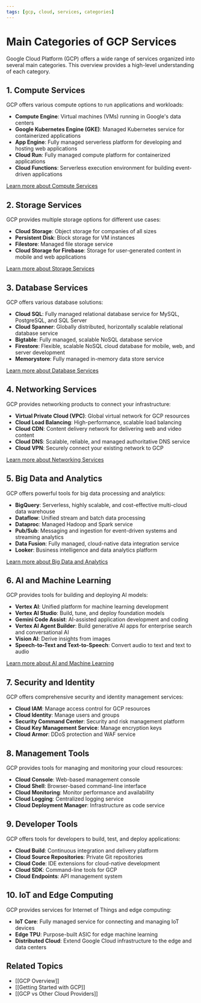 ```yaml
---
tags: [gcp, cloud, services, categories]
---
```


# Main Categories of GCP Services

Google Cloud Platform (GCP) offers a wide range of services organized into several main categories. This overview provides a high-level understanding of each category.

## 1. Compute Services

GCP offers various compute options to run applications and workloads:

- **Compute Engine**: Virtual machines (VMs) running in Google's data centers
- **Google Kubernetes Engine (GKE)**: Managed Kubernetes service for containerized applications
- **App Engine**: Fully managed serverless platform for developing and hosting web applications
- **Cloud Run**: Fully managed compute platform for containerized applications
- **Cloud Functions**: Serverless execution environment for building event-driven applications

[Learn more about Compute Services](GCP%20Compute%20Services/GCP%20Compute%20Services.md)

## 2. Storage Services

GCP provides multiple storage options for different use cases:

- **Cloud Storage**: Object storage for companies of all sizes
- **Persistent Disk**: Block storage for VM instances
- **Filestore**: Managed file storage service
- **Cloud Storage for Firebase**: Storage for user-generated content in mobile and web applications

[Learn more about Storage Services](GCP%20Storage%20Services/GCP%20Storage%20Services.md)

## 3. Database Services

GCP offers various database solutions:

- **Cloud SQL**: Fully managed relational database service for MySQL, PostgreSQL, and SQL Server
- **Cloud Spanner**: Globally distributed, horizontally scalable relational database service
- **Bigtable**: Fully managed, scalable NoSQL database service
- **Firestore**: Flexible, scalable NoSQL cloud database for mobile, web, and server development
- **Memorystore**: Fully managed in-memory data store service

[Learn more about Database Services](GCP%20Database%20Services/GCP%20Database%20Services.md)

## 4. Networking Services

GCP provides networking products to connect your infrastructure:

- **Virtual Private Cloud (VPC)**: Global virtual network for GCP resources
- **Cloud Load Balancing**: High-performance, scalable load balancing
- **Cloud CDN**: Content delivery network for delivering web and video content
- **Cloud DNS**: Scalable, reliable, and managed authoritative DNS service
- **Cloud VPN**: Securely connect your existing network to GCP

[Learn more about Networking Services](GCP%20Networking/GCP%20Networking.md)

## 5. Big Data and Analytics

GCP offers powerful tools for big data processing and analytics:

- **BigQuery**: Serverless, highly scalable, and cost-effective multi-cloud data warehouse
- **Dataflow**: Unified stream and batch data processing
- **Dataproc**: Managed Hadoop and Spark service
- **Pub/Sub**: Messaging and ingestion for event-driven systems and streaming analytics
- **Data Fusion**: Fully managed, cloud-native data integration service
- **Looker**: Business intelligence and data analytics platform

[Learn more about Big Data and Analytics](GCP%20Big%20Data%20and%20Analytics/GCP%20Big%20Data%20and%20Analytics.md)

## 6. AI and Machine Learning

GCP provides tools for building and deploying AI models:

- **Vertex AI**: Unified platform for machine learning development
- **Vertex AI Studio**: Build, tune, and deploy foundation models
- **Gemini Code Assist**: AI-assisted application development and coding
- **Vertex AI Agent Builder**: Build generative AI apps for enterprise search and conversational AI
- **Vision AI**: Derive insights from images
- **Speech-to-Text and Text-to-Speech**: Convert audio to text and text to audio

[Learn more about AI and Machine Learning](GCP%20AI%20and%20Machine%20Learning/GCP%20AI%20and%20Machine%20Learning.md)

## 7. Security and Identity

GCP offers comprehensive security and identity management services:

- **Cloud IAM**: Manage access control for GCP resources
- **Cloud Identity**: Manage users and groups
- **Security Command Center**: Security and risk management platform
- **Cloud Key Management Service**: Manage encryption keys
- **Cloud Armor**: DDoS protection and WAF service

## 8. Management Tools

GCP provides tools for managing and monitoring your cloud resources:

- **Cloud Console**: Web-based management console
- **Cloud Shell**: Browser-based command-line interface
- **Cloud Monitoring**: Monitor performance and availability
- **Cloud Logging**: Centralized logging service
- **Cloud Deployment Manager**: Infrastructure as code service

## 9. Developer Tools

GCP offers tools for developers to build, test, and deploy applications:

- **Cloud Build**: Continuous integration and delivery platform
- **Cloud Source Repositories**: Private Git repositories
- **Cloud Code**: IDE extensions for cloud-native development
- **Cloud SDK**: Command-line tools for GCP
- **Cloud Endpoints**: API management system

## 10. IoT and Edge Computing

GCP provides services for Internet of Things and edge computing:

- **IoT Core**: Fully managed service for connecting and managing IoT devices
- **Edge TPU**: Purpose-built ASIC for edge machine learning
- **Distributed Cloud**: Extend Google Cloud infrastructure to the edge and data centers

## Related Topics
- [[GCP Overview]]
- [[Getting Started with GCP]]
- [[GCP vs Other Cloud Providers]]
